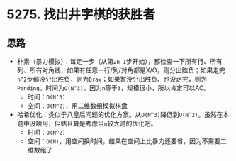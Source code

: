 # 5275. 找出井字棋的获胜者

## 思路

- 朴素（暴力模拟）：每走一步（从第`2n-1`步开始），都检查一下所有行、所有列、所有对角线，如果有任意一行/列/对角都是X/O，则分出胜负；如果走完`n^2`步都没分出胜负，则为`Draw`；如果暂没分出胜负、也没走完，则为`Pending`。时间为`O(N^3)`。因为`n`等于`3`，规模很小，所以肯定可以AC。
  - 时间：`O(N^3)`
  - 空间：`O(N^2)`，用二维数组模拟棋盘
- 哈希优化：类似于八皇后问题的优化方案。从`O(N^3)`降低到`O(N^2)`。虽然在本题中没啥用，但姑且算是考虑当`n`较大时的优化吧。
  - 时间：`O(N^2)`
  - 空间：`O(N)`，用空间换时间，结果在空间上比暴力还要省，因为不需要二维数组了
